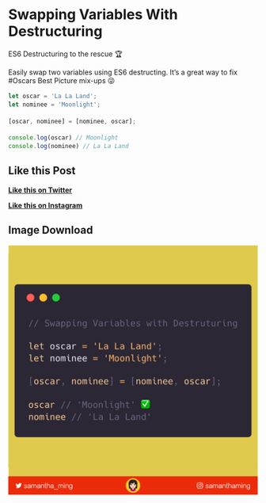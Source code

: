 # Swapping Variables With Destructuring

ES6 Destructuring to the rescue 🏆

Easily swap two variables using ES6 destructing. It’s a great way to fix #Oscars Best Picture mix-ups 😜


```javascript
let oscar = 'La La Land';
let nominee = 'Moonlight';

[oscar, nominee] = [nominee, oscar];

console.log(oscar) // Moonlight
console.log(nominee) // La La Land
```

## Like this Post

**[Like this on Twitter](https://twitter.com/samantha_ming/status/977621585359089664)**

**[Like this on Instagram](https://www.instagram.com/p/Bgt5uzwAg8_/?taken-by=samanthaming)**


## Image Download

![Download](8-swap-variables-with-destructuring.png)
